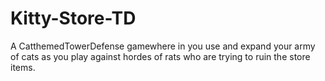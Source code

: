 # Kitty-Store-TD
A CatthemedTowerDefense gamewhere in you use and expand your army of cats as you play against hordes of rats who are trying to ruin the store items.
